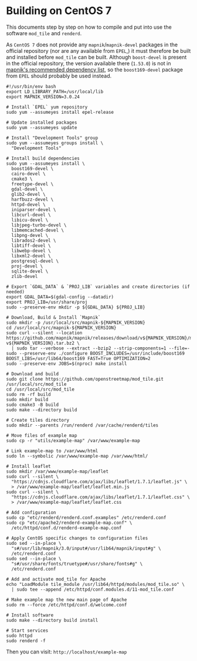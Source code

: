 # Building on CentOS 7

This documents step by step on how to compile and put into use the software `mod_tile` and `renderd`.

As `CentOS 7` does not provide any `mapnik`/`mapnik-devel` packages in the official repository (nor are any available from `EPEL`,) it must therefore be built and installed before `mod_tile` can be built. Although `boost-devel` is present in the official repository, the version available there (`1.53.0`) is not in [mapnik's recommended dependency list](https://github.com/mapnik/mapnik/blob/v3.0.24/INSTALL.md#depends), so the `boost169-devel` package from `EPEL` should probably be used instead.

```shell
#!/usr/bin/env bash
export LD_LIBRARY_PATH=/usr/local/lib
export MAPNIK_VERSION=3.0.24

# Install `EPEL` yum repository
sudo yum --assumeyes install epel-release

# Update installed packages
sudo yum --assumeyes update

# Install "Development Tools" group
sudo yum --assumeyes groups install \
  "Development Tools"

# Install build dependencies
sudo yum --assumeyes install \
  boost169-devel \
  cairo-devel \
  cmake3 \
  freetype-devel \
  gdal-devel \
  glib2-devel \
  harfbuzz-devel \
  httpd-devel \
  iniparser-devel \
  libcurl-devel \
  libicu-devel \
  libjpeg-turbo-devel \
  libmemcached-devel \
  libpng-devel \
  librados2-devel \
  libtiff-devel \
  libwebp-devel \
  libxml2-devel \
  postgresql-devel \
  proj-devel \
  sqlite-devel \
  zlib-devel

# Export `GDAL_DATA` & `PROJ_LIB` variables and create directories (if needed)
export GDAL_DATA=$(gdal-config --datadir)
export PROJ_LIB=/usr/share/proj
sudo --preserve-env mkdir -p ${GDAL_DATA} ${PROJ_LIB}

# Download, Build & Install `Mapnik`
sudo mkdir -p /usr/local/src/mapnik-${MAPNIK_VERSION}
cd /usr/local/src/mapnik-${MAPNIK_VERSION}
sudo curl --silent --location https://github.com/mapnik/mapnik/releases/download/v${MAPNIK_VERSION}/mapnik-v${MAPNIK_VERSION}.tar.bz2 \
  | sudo tar --verbose --extract --bzip2 --strip-components=1 --file=-
sudo --preserve-env ./configure BOOST_INCLUDES=/usr/include/boost169 BOOST_LIBS=/usr/lib64/boost169 FAST=True OPTIMIZATION=2
sudo --preserve-env JOBS=$(nproc) make install

# Download and build
sudo git clone https://github.com/openstreetmap/mod_tile.git /usr/local/src/mod_tile
cd /usr/local/src/mod_tile
sudo rm -rf build
sudo mkdir build
sudo cmake3 -B build
sudo make --directory build

# Create tiles directory
sudo mkdir --parents /run/renderd /var/cache/renderd/tiles

# Move files of example map
sudo cp -r "utils/example-map" /var/www/example-map

# Link example-map to /var/www/html
sudo ln --symbolic /var/www/example-map /var/www/html/

# Install leaflet
sudo mkdir /var/www/example-map/leaflet
sudo curl --silent \
  "https://cdnjs.cloudflare.com/ajax/libs/leaflet/1.7.1/leaflet.js" \
  > /var/www/example-map/leaflet/leaflet.min.js
sudo curl --silent \
  "https://cdnjs.cloudflare.com/ajax/libs/leaflet/1.7.1/leaflet.css" \
  > /var/www/example-map/leaflet/leaflet.css

# Add configuration
sudo cp "etc/renderd/renderd.conf.examples" /etc/renderd.conf
sudo cp "etc/apache2/renderd-example-map.conf" \
  /etc/httpd/conf.d/renderd-example-map.conf

# Apply CentOS specific changes to configuration files
sudo sed --in-place \
  "s#/usr/lib/mapnik/3.0/input#/usr/lib64/mapnik/input#g" \
  /etc/renderd.conf
sudo sed --in-place \
  "s#/usr/share/fonts/truetype#/usr/share/fonts#g" \
  /etc/renderd.conf

# Add and activate mod_tile for Apache
echo "LoadModule tile_module /usr/lib64/httpd/modules/mod_tile.so" \
  | sudo tee --append /etc/httpd/conf.modules.d/11-mod_tile.conf

# Make example map the new main page of Apache
sudo rm --force /etc/httpd/conf.d/welcome.conf

# Install software
sudo make --directory build install

# Start services
sudo httpd
sudo renderd -f
```

Then you can visit: `http://localhost/example-map`
